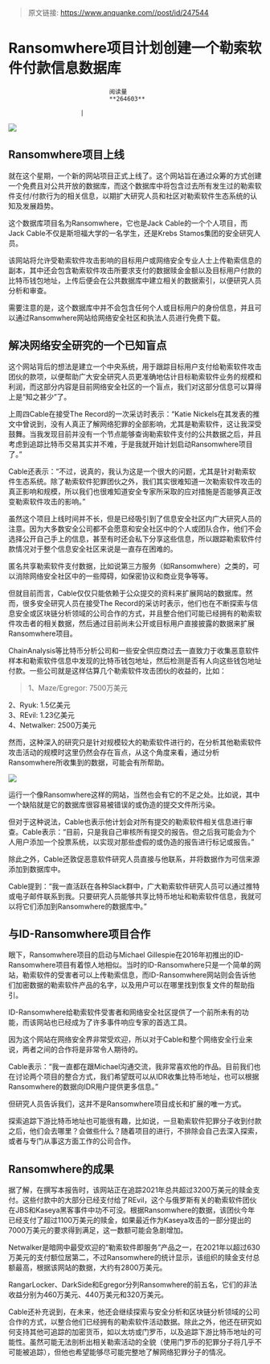> 原文链接: https://www.anquanke.com//post/id/247544 


# Ransomwhere项目计划创建一个勒索软件付款信息数据库


                                阅读量   
                                **264603**
                            
                        |
                        
                                                                                    



[![](https://p2.ssl.qhimg.com/t01e57b7db892478db9.png)](https://p2.ssl.qhimg.com/t01e57b7db892478db9.png)



## Ransomwhere项目上线

就在这个星期，一个新的网站项目正式上线了。这个网站旨在通过众筹的方式创建一个免费且对公共开放的数据库，而这个数据库中将包含过去所有发生过的勒索软件支付/付款行为的相关信息，以期扩大研究人员和社区对勒索软件生态系统的认知及发展趋势。

这个数据库项目名为Ransomwhere，它也是Jack Cable的一个个人项目，而Jack Cable不仅是斯坦福大学的一名学生，还是Krebs Stamos集团的安全研究人员。

该网站将允许受勒索软件攻击影响的目标用户或网络安全专业人士上传勒索信息的副本，其中还会包含勒索软件攻击所要求支付的数据赎金金额以及目标用户付款的比特币钱包地址，上传后便会在公共数据库中建立相关的数据索引，以便研究人员分析和审查。

需要注意的是，这个数据库中并不会包含任何个人或目标用户的身份信息，并且可以通过Ransomwhere网站给网络安全社区和执法人员进行免费下载。



## 解决网络安全研究的一个已知盲点

这个网站背后的想法是建立一个中央系统，用于跟踪目标用户支付给勒索软件攻击团伙的款项，以便帮助广大安全研究人员更准确地估计目标勒索软件业务的规模和利润，而这部分内容是目前网络安全社区的一个盲点，我们对这部分信息可以算得上是“知之甚少”了。

上周四Cable在接受The Record的一次采访时表示：“Katie Nickels在其发表的推文中曾说到，没有人真正了解网络犯罪的全部影响，尤其是勒索软件，这让我深受鼓舞。当我发现目前并没有一个节点能够查询勒索软件支付的公共数据之后，并且考虑到追踪比特币交易其实并不难，于是我就开始计划启动Ransomwhere项目了。”

Cable还表示：“不过，说真的，我认为这是一个很大的问题，尤其是针对勒索软件生态系统。除了勒索软件犯罪团伙之外，我们其实很难知道一次勒索软件攻击的真正影响和规模，所以我们也很难知道安全专家所采取的应对措施是否能够真正改变勒索软件攻击的影响。”

虽然这个项目上线时间并不长，但是已经吸引到了信息安全社区内广大研究人员的注意。因为大多数安全公司都不会愿意和安全社区中的个人或团队合作，他们不会选择公开自己手上的信息，甚至有时还会私下分享这些信息，所以跟踪勒索软件付款情况对于整个信息安全社区来说是一直存在困难的。

匿名共享勒索软件支付数据，比如说第三方服务（如Ransomwhere）之类的，可以消除网络安全社区中的一些障碍，如保密协议和商业竞争等等。

但就目前而言，Cable仅仅只能依赖于公众提交的资料来扩展网站的数据库。然而，很多安全研究人员在接受The Record的采访时表示，他们也在不断探索与信息安全或区块链分析领域的公司合作的方式，并且整合他们可能已经拥有的勒索软件攻击者的相关数据，然后通过目前尚未公开或目标用户直接披露的数据来扩展Ransomwhere项目。

ChainAnalysis等比特币分析公司和一些安全供应商过去一直致力于收集恶意软件样本和勒索软件信息中发现的比特币钱包地址，然后检测是否有人向这些钱包地址付款。一些公司就是这样估算几个勒索软件攻击团伙的收益的，比如：

> <p>1、Maze/Egregor: 7500万美元<br>
2、Ryuk: 1.5亿美元<br>
3、REvil: 1.23亿美元<br>
4、Netwalker: 2500万美元</p>

然而，这种深入的研究只是针对规模较大的勒索软件进行的，在分析其他勒索软件攻击活动的规模时这里仍然会存在盲点，从这个角度来看，通过分析Ransomwhere所收集到的数据，可能会有所帮助。

[![](https://p2.ssl.qhimg.com/t011408bb8be76bc06c.png)](https://p2.ssl.qhimg.com/t011408bb8be76bc06c.png)

运行一个像Ransomwhere这样的网站，当然也会有它的不足之处。比如说，其中一个缺陷就是它的数据库很容易被错误的或伪造的提交文件所污染。

但对于这种说法，Cable也表示他计划会对所有提交的勒索软件相关信息进行审查。Cable表示：“目前，只是我自己审核所有提交的报告。但之后我可能会为个人用户添加一个投票系统，以实现对那些虚假的或伪造的报告进行标记或报告。”

除此之外，Cable还敦促恶意软件研究人员直接与他联系，并将数据作为可信来源添加到数据库中。

Cable提到：“我一直活跃在各种Slack群中，广大勒索软件研究人员可以通过推特或电子邮件联系到我。只要研究人员能够共享比特币地址和勒索软件信息，我就可以将它们添加到Ransomwhere的数据库中。”



## 与ID-Ransomwhere项目合作

眼下，Ransomwhere项目的启动与Michael Gillespie在2016年初推出的ID-Ransomwhere项目有着惊人地相似。当时的ID-Ransomwhere只是一个简单的网站，勒索软件的受害者可以上传勒索信息，而ID-Ransomwhere网站则会告诉他们加密数据的勒索软件产品的名字，以及用户可以在哪里找到恢复文件的帮助指引。

ID-Ransomwhere给勒索软件受害者和网络安全社区提供了一个前所未有的功能，而该网站也已经成为了许多事件响应专家的首选工具。

因为这个网站在网络安全界非常受欢迎，所以对于Cable和整个网络安全行业来说，两者之间的合作将是非常令人期待的。

Cable表示：“我一直都在跟Michael沟通交流，我非常喜欢他的作品。目前我们也在讨论两个项目的整合方式，我们希望既可以从IDR收集比特币地址，也可以根据Ransomwhere的数据向IDR用户提供更多信息。”

但研究人员告诉我们，这并不是Ransomwhere项目成长和扩展的唯一方式。

探索追踪下游比特币地址也可能很有趣，比如说，一旦勒索软件犯罪分子收到付款之后，他们会去哪里？会做些什么？随着项目的进行，不排除会自己去深入探索，或者与专门从事这方面工作的公司合作。



## Ransomwhere的成果

据了解，在撰写本报告时，该网站正在追踪2021年总共超过3200万美元的赎金支付。这些付款中的大部分已经支付给了REvil，这个与俄罗斯有关的勒索软件团伙在JBS和Kaseya黑客事件中功不可没。根据Ransomwhere的数据，该团伙今年已经支付了超过1100万美元的赎金，如果最近作为Kaseya攻击的一部分提出的7000万美元的要求得到满足，这一数额可能会急剧增加。

Netwalker是暗网中最受欢迎的“勒索软件即服务”产品之一，在2021年以超过630万美元的支付额位居第二，不过Ransomwhere的统计显示，该组织的赎金支付总额最高，根据该网站的数据，大约有2800万美元。

RangarLocker、DarkSide和Egregor分列Ransomwhere的前五名，它们的非法收益分别为460万美元、440万美元和320万美元。

Cable还补充说到，在未来，他还会继续探索与安全分析和区块链分析领域的公司合作的方式，以整合他们已经拥有的勒索软件活动数据。除此之外，他还在研究如何支持其他可追踪的加密货币，如以太坊或门罗币，以及追踪下游比特币地址的可能性。虽然可能无法剖析出相关勒索活动的全貌（使用门罗币的犯罪分子将几乎不可能被追踪），但他也希望能够尽可能完整地了解网络犯罪分子的情况。
